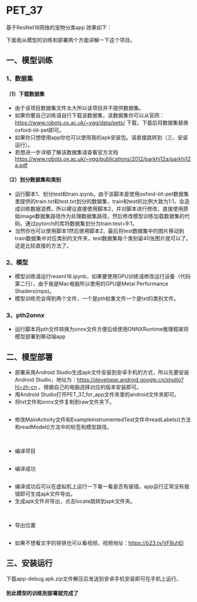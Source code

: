 # PET_37
 基于ResNet18网络的宠物分类app
 效果如下：
 
 下面我从模型的训练和部署两个方面讲解一下这个项目。
## 一、模型训练  
### 1、数据集 
#### （1）下载数据集
- 由于该项目数据集文件太大所以该项目并不提供数据集。
- 如果你要自己训练请自行下载该数据集，该数据集你可以从官网：https://www.robots.ox.ac.uk/~vgg/data/pets/ 下载，下载后将数据集替换oxford-iiit-pet即可。  
- 如果你只想使用app你也可以使用我的apk安装包。请直接跳转到（三、安装运行）。  
- 若想进一步详细了解该数据集请查看官方文档 https://www.robots.ox.ac.uk/~vgg/publications/2012/parkhi12a/parkhi12a.pdf
#### （2）划分数据集和类别
- 运行脚本1、划分test和train.ipynb。由于该脚本是使用oxford-iiit-pet数据集里提供的train.txt和test.txt划分的数据集，train和test的比例大致为1:1，会造成训练数据浪费。所以建议直接使用脚本2，并对脚本进行修改，直接使用原始image数据集路径作为处理数据集路径，然后修改模型训练加载数据集的代码，通过pytorch的库将数据集划分为train:test=9:1。
- 当然你也可以使用脚本1然后使用脚本2，最后将test数据集中的图片移动到train数据集中对应类别的文件夹，test数据集每个类别留40张图片就可以了。这是比较直接的方法了。
### 2、模型
- 模型训练请运行resent18.ipynb，如果要使用GPU训练请修改运行设备（代码第二行），由于我是Mac电脑所以使用的GPU是Metal Performance Shaders(mps)。
- 模型训练完会得到两个文件，一个是pth权重文件一个是txt的类别文件。
### 3、pth2onnx
- 运行脚本将pth文件转换为onnx文件方便后续使用ONNXRuntime推理框架将模型部署到移动端app
## 二、模型部署
- 部署采用Android Studio生成apk文件安装到安卓手机的方式，所以先要安装Android Studio，地址为：https://developer.android.google.cn/studio?hl=zh-cn 。根据自己的电脑选择对应的版本安装即可。
- 用Android Studio打开PET_37_for_app文件夹里的android文件夹即可。
- 将txt文件和onnx文件复制到raw文件夹下。
<img alt="" src="./image/raw.png">

- 修改MainActivity文件和ExampleInstrumentedTest文件中readLabels()方法和readModel()方法中的标签和模型路径。
<img alt="" src="./image/MainActivity.png">
<img alt="" src="./image/exampleinstrumente.png">

- 编译项目
<img alt="" src="./image/Makeproject.png">

- 编译成功
<img alt="" src="./image/successmake.png">

- 编译成功后可以在虚拟机上运行一下看一看是否有报错。app运行正常没有报错即可生成apk文件导出。
- 生成apk文件并导出，点击locate跳转到apk文件夹。
<img alt="" src="./image/build_apk.png">
<img alt="" src="./image/locate.png">

- 导出位置
<img alt="" src="./image/debug.png">

- 如果不想看文字的铁铁也可以看视频，视频地址：https://b23.tv/VF8uhEI
## 三、安装运行
下载app-debug.apk.zip文件解压后发送到安卓手机安装即可在手机上运行。
#### 到此模型的训练到部署就完成了
